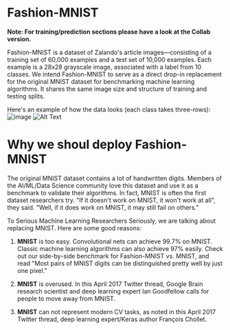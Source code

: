 # Fashion-MNIST
**Note: For training/prediction sections please have a look at the Collab version.**

Fashion-MNIST is a dataset of Zalando's article images—consisting of a training set of 60,000 examples and a test set of 10,000 examples. Each example is a 28x28 grayscale image, associated with a label from 10 classes. We intend Fashion-MNIST to serve as a direct drop-in replacement for the original MNIST dataset for benchmarking machine learning algorithms. It shares the same image size and structure of training and testing splits.

Here's an example of how the data looks (each class takes three-rows):
![image](https://github.com/AICODER009/pytorch_computer_vision/assets/133597851/5ee27d83-8e41-4bba-97a5-9964fae85d85)
![Alt Text](https://github.com/zalandoresearch/fashion-mnist/blob/master/doc/img/embedding.gif)

# Why we shoul deploy Fashion-MNIST
The original MNIST dataset contains a lot of handwritten digits. Members of the AI/ML/Data Science community love this dataset and use it as a benchmark to validate their algorithms. In fact, MNIST is often the first dataset researchers try. "If it doesn't work on MNIST, it won't work at all", they said. "Well, if it does work on MNIST, it may still fail on others."

To Serious Machine Learning Researchers
Seriously, we are talking about replacing MNIST. Here are some good reasons:

1. **MNIST** is too easy. Convolutional nets can achieve 99.7% on MNIST. Classic machine learning algorithms can also achieve 97% easily. Check out our side-by-side benchmark for Fashion-MNIST vs. MNIST, and read "Most pairs of MNIST digits can be distinguished pretty well by just one pixel."

2. **MNIST** is overused. In this April 2017 Twitter thread, Google Brain research scientist and deep learning expert Ian Goodfellow calls for people to move away from MNIST.

3. **MNIST** can not represent modern CV tasks, as noted in this April 2017 Twitter thread, deep learning expert/Keras author François Chollet.
